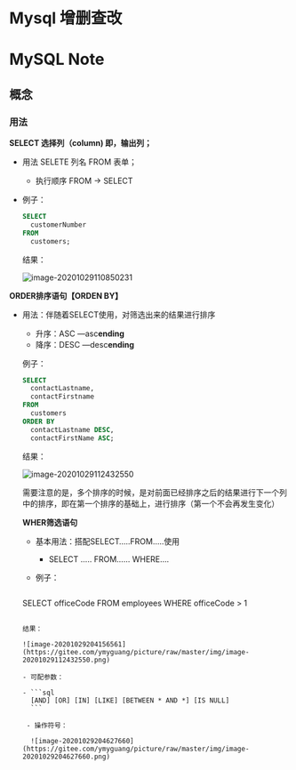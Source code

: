 # Mysql 增删查改




# MySQL Note

## 概念



### 用法

**SELECT 选择列（column) 即，输出列；**

- 用法  SELETE 列名 FROM  表单；

  - 执行顺序 FROM -> SELECT

- 例子：

  ```sql
  SELECT 
  	customerNumber
  FROM 
  	customers;
  ```

  结果：

  ![image-20201029110850231](https://gitee.com/ymyguang/picture/raw/master/img/image-20201029110850231.png)

**ORDER排序语句【ORDEN BY】**

- 用法：伴随着SELECT使用，对筛选出来的结果进行排序

  - 升序：ASC  —asc**ending**
  - 降序：DESC  —desc**ending**

  例子：

  ```sql
  SELECT 
  	contactLastname,
  	contactFirstname
  FROM
  	customers
  ORDER BY
  	contactLastname DESC,
  	contactFirstName ASC;
  ```

  结果：

  ![image-20201029112432550](https://gitee.com/ymyguang/picture/raw/master/img/image-20201029204156561.png)

  需要注意的是，多个排序的时候，是对前面已经排序之后的结果进行下一个列中的排序，即在第一个排序的基础上，进行排序（第一个不会再发生变化）

  

  **WHER筛选语句**

  - 基本用法：搭配SELECT…..FROM…..使用

    - SELECT ….. FROM…… WHERE….

  - 例子：
  
    ```sql
  SELECT 
    	officeCode
FROM 
    	employees
    WHERE 
    	officeCode > 1 
    ```
    
    结果：
    
    ![image-20201029204156561](https://gitee.com/ymyguang/picture/raw/master/img/image-20201029112432550.png)
    
    - 可配参数：
    
    - ```sql
      [AND] [OR] [IN] [LIKE] [BETWEEN * AND *] [IS NULL]
      ```
    
	 - 操作符号：
    
      ![image-20201029204627660](https://gitee.com/ymyguang/picture/raw/master/img/image-20201029204627660.png)
  


